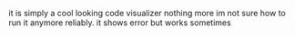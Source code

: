 it is simply a cool looking code visualizer nothing more im not sure how to run it anymore reliably.
it shows error but works sometimes
